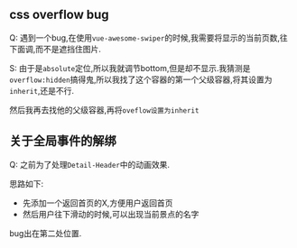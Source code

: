 ## css overflow bug

Q: 遇到一个bug,在使用`vue-awesome-swiper`的时候,我需要将显示的当前页数,往下面调,而不是遮挡住图片.

S: 由于是`absolute`定位,所以我就调节bottom,但是却不显示.我猜测是`overflow:hidden`搞得鬼,所以我找了这个容器的第一个父级容器,将其设置为`inherit`,还是不行.

然后我再去找他的父级容器,再将`oveflow设置为inherit`

## 关于全局事件的解绑

Q: 之前为了处理`Detail-Header`中的动画效果.

思路如下:
- 先添加一个返回首页的X,方便用户返回首页
- 然后用户往下滑动的时候,可以出现当前景点的名字

bug出在第二处位置.

```js

```
